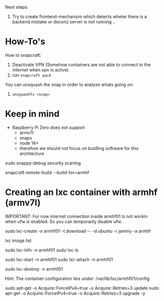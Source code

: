 Next steps:
1. Try to create frontend-mechanism which detects wheter there is a backend mistake or deconz server is not running ..


# How-To's
How to snapcraft:

1. Deactivate VPN (Somehow containers are not able to connect to the internet when vpn is active)
2. run `snapcraft pack`

You can unsquash the snap in order to analyze whats going on:

1. `unsquashfs <snap>`


# Keep in mind
- Raspberry Pi Zero does not support 
  - armv7l
  - snaps
  - node 14+
  - therefore we should not focus on buidling software for this architecture



sudo snappy-debug security scanlog

snapcraft remote-build --build-for=armhf


# Creating an lxc container with armhf (armv7l)


IMPORTANT: For now internet connection inside armhf01 is not workin when ufw is enabled. So you can temporarily disable ufw.


sudo lxc-create -n armhf01 -t download -- -d ubuntu -r jammy -a armhf

lxc image list

sudo lxc-info -n armhf01
sudo lxc-ls

sudo lxc-start -n armhf01
sudo lxc-attach -n armhf01

sudo lxc-destroy -n armhf01

Hint: The container configuration lies under: /var/lib/lxc/armhf01/config

sudo apt-get -o Acquire::ForceIPv4=true -o Acquire::Retries=3 update
sudo apt-get -o Acquire::ForceIPv4=true -o Acquire::Retries=3 upgrade -y
